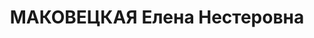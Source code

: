 ---
title: МАКОВЕЦКАЯ Елена Нестеровна
description: "Род. в 1888, Тифлис, грузинка, обр.: среднее, б/п. Проживала: Москва,\
  \ Столешников пер., д. 14, кв. 27. Сотрудница Всесоюзной торговой палаты. \n  Арестована\
  \ 15.06.1937. Обв. в участии в польской шпионско-диверсионной организации - ПОВ.\
  \ Приговор: ВК ВС СССР, 15.11.1937 – ВМН. Расстреляна 15.11.1937, г.Москва. \n \
  \ Реабилитирована ВК ВС СССР 04.08.1959"
---